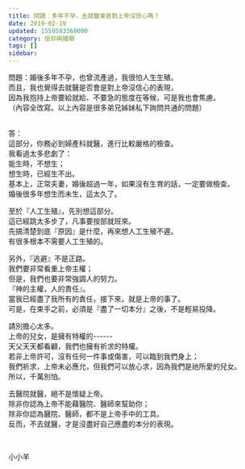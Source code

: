 ```yaml
---
title: 問題：多年不孕，去就醫會是對上帝沒信心嗎？
date: 2019-02-19
updated: 1550583360000
category: 信仰與婚姻
tags: []
sidebar: 
---
```


<p>問題：婚後多年不孕，也曾流產過，我很怕人生生殖。<br/>
而且，我也覺得去就醫是否會是對上帝沒信心的表現，<br/>
因為我抱持上帝要給就給、不要急的態度在等候，可是我也會焦慮。<br/>
（內容全改寫。以上內容是很多弟兄姊妹私下詢問共通的問題）</p>
<p><br/>
答：<br/>
這部分，你務必到婦產科就醫，進行比較嚴格的檢查。 <br/>
我看過太多悲劇了： <br/>
能生時，不想生；<br/>
想生時，已經生不出。 <br/>
基本上，正常夫妻，婚後超過一年，如果沒有生育的話，一定要做檢查。 <br/>
婚後很多年想生而未生，這太久了。 </p>
<p>至於『人工生殖』，先別想這部分。 <br/>
這已經跳太多步了，凡事要按部就班來。 <br/>
先搞清楚到底『原因』是什麼，再來想人工生殖不遲。 <br/>
有很多根本不需要人工生殖的。 </p>
<p>另外，『逃避』不是正路。 <br/>
我們要非常看重上帝主權；<br/>
但是，我們也要非常強調人的努力。 <br/>
『神的主權，人的責任』。 <br/>
當我已經盡了我所有的責任，接下來，就是上帝的事了。 <br/>
可是，在束手之前，必須是『盡了一切本分』之後，不是輕易投降。</p>
<p>請別擔心太多。 <br/>
上帝的兒女，是擁有特權的------<br/>
天父天天都看顧，我們也擁有祈求的特權。<br/>
若非上帝許可，沒有任何一件事或傷害，可以臨到我們身上；<br/>
我們祈求，上帝未必應允，但我們可以放心求，因為我們是祂所愛的兒女。<br/>
所以，千萬別怕。 </p>
<p>去醫院就醫，絕不是懷疑上帝。 <br/>
除非你認為上帝不能藉醫院、醫師來幫助你；<br/>
除非你認為醫院、醫師，都不是上帝手中的工具。 <br/>
反而，不去就醫，才是沒盡好自己應盡的本分的表現。</p>
<p> </p>
<p>小小羊</p>
